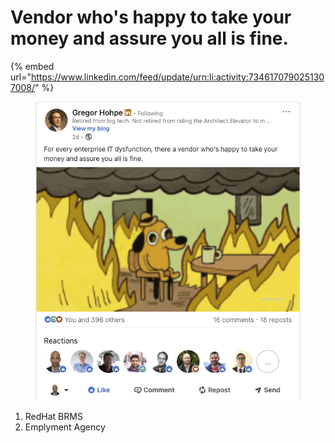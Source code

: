 # Vendor who's happy to take your money and assure you all is fine.

{% embed url="https://www.linkedin.com/feed/update/urn:li:activity:7346170790251307008/" %}

<figure><img src="../../../.gitbook/assets/image (1) (1) (1) (1) (1).png" alt=""><figcaption></figcaption></figure>

1. RedHat BRMS
2. Emplyment Agency&#x20;
